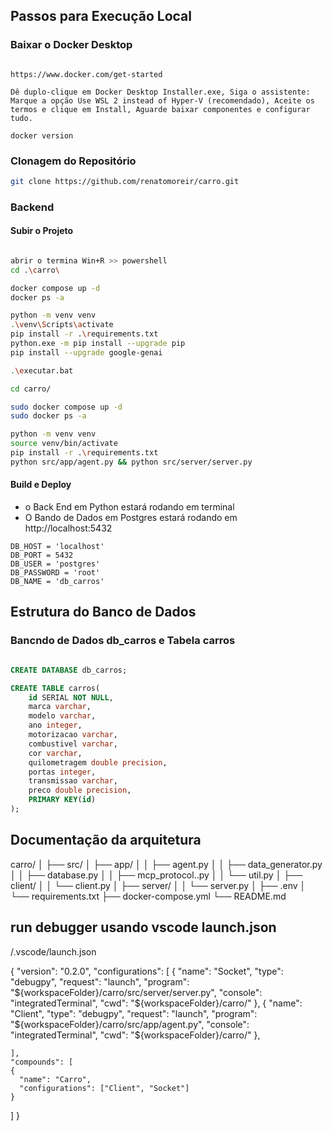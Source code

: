 ## Passos para Execução Local

### Baixar o Docker Desktop
```Acesse o site oficial e baixe o instalador para Windows:

https://www.docker.com/get-started

Dê duplo-clique em Docker Desktop Installer.exe, Siga o assistente: Marque a opção Use WSL 2 instead of Hyper-V (recomendado), Aceite os termos e clique em Install, Aguarde baixar componentes e configurar tudo.

docker version
```

### Clonagem do Repositório

```bash
git clone https://github.com/renatomoreir/carro.git
```

### Backend

#### Subir o Projeto
```bash WINDOWS

abrir o termina Win+R >> powershell
cd .\carro\

docker compose up -d
docker ps -a

python -m venv venv
.\venv\Scripts\activate
pip install -r .\requirements.txt  
python.exe -m pip install --upgrade pip
pip install --upgrade google-genai

.\executar.bat


```

```bash LINUX
cd carro/

sudo docker compose up -d
sudo docker ps -a

python -m venv venv
source venv/bin/activate
pip install -r .\requirements.txt  
python src/app/agent.py && python src/server/server.py 

```

#### Build e Deploy
- o Back End em Python estará rodando em terminal
- O Bando de Dados em Postgres estará rodando em http://localhost:5432

```
DB_HOST = 'localhost'
DB_PORT = 5432
DB_USER = 'postgres'
DB_PASSWORD = 'root'
DB_NAME = 'db_carros'
```

## Estrutura do Banco de Dados

### Bancndo de Dados db_carros e Tabela carros
```sql

CREATE DATABASE db_carros;

CREATE TABLE carros(
    id SERIAL NOT NULL,
    marca varchar,
    modelo varchar,
    ano integer,
    motorizacao varchar,
    combustivel varchar,
    cor varchar,
    quilometragem double precision,
    portas integer,
    transmissao varchar,
    preco double precision,
    PRIMARY KEY(id)
);
```

## Documentação da arquitetura

carro/
│
├── src/
│   ├── app/
│   │    ├── agent.py
│   │    ├── data_generator.py
│   │    ├── database.py
│   │    ├── mcp_protocol..py
│   │    └── util.py
│   ├── client/
│   │    └── client.py
│   ├── server/
│   │    └── server.py
│   ├── .env
│   └── requirements.txt
├── docker-compose.yml
└── README.md


## run debugger usando vscode launch.json
/.vscode/launch.json

{
    "version": "0.2.0",
    "configurations": [
        {
            "name": "Socket",
            "type": "debugpy",
            "request": "launch",
            "program": "${workspaceFolder}/carro/src/server/server.py",
            "console": "integratedTerminal",
            "cwd": "${workspaceFolder}/carro/"
        },
        {
            "name": "Client",
            "type": "debugpy",
            "request": "launch",
            "program": "${workspaceFolder}/carro/src/app/agent.py",
            "console": "integratedTerminal",
            "cwd": "${workspaceFolder}/carro/"
        },
        
    ],
    "compounds": [
    {
      "name": "Carro",
      "configurations": ["Client", "Socket"]
    }
  ]
}
